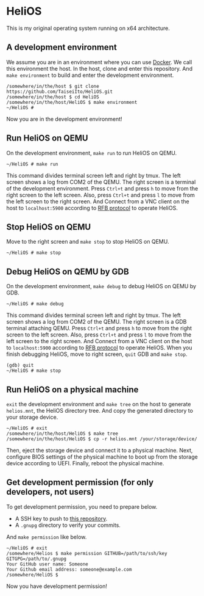 # HeliOS

This is my original operating system running on x64 architecture.

## A development environment

We assume you are in an environment where you can use [Docker](https://www.docker.com/).
We call this environment the host.
In the host, clone and enter this repository.
And `make environment` to build and enter the development environment.

```
/somewhere/in/the/host $ git clone https://github.com/TaiseiIto/HeliOS.git
/somewhere/in/the/host $ cd HeliOS
/somewhere/in/the/host/HeliOS $ make environment
~/HeliOS #
```
Now you are in the development environment!

## Run HeliOS on QEMU

On the development environment, `make run` to run HeliOS on QEMU.

```
~/HeliOS # make run
```

This command divides terminal screen left and right by tmux.
The left screen shows a log from COM2 of the QEMU.
The right screen is a terminal of the development environment.
Press `Ctrl+t` and press `h` to move from the right screen to the left screen.
Also, press `Ctrl+t` and press `l` to move from the left screen to the right screen.
And Connect from a VNC client on the host to `localhost:5900` according to [RFB protocol](https://datatracker.ietf.org/doc/html/rfc6143) to operate HeliOS.

## Stop HeliOS on QEMU

Move to the right screen and `make stop` to stop HeliOS on QEMU.

```
~/HeliOS # make stop
```

## Debug HeliOS on QEMU by GDB

On the development environment, `make debug` to debug HeliOS on QEMU by GDB.

```
~/HeliOS # make debug
```

This command divides terminal screen left and right by tmux.
The left screen shows a log from COM2 of the QEMU.
The right screen is a GDB terminal attaching QEMU.
Press `Ctrl+t` and press `h` to move from the right screen to the left screen.
Also, press `Ctrl+t` and press `l` to move from the left screen to the right screen.
And Connect from a VNC client on the host to `localhost:5900` according to [RFB protocol](https://datatracker.ietf.org/doc/html/rfc6143) to operate HeliOS.
When you finish debugging HeliOS, move to right screen, `quit` GDB and `make stop`.

```
(gdb) quit
~/HeliOS # make stop
```

## Run HeliOS on a physical machine

`exit` the development environment and `make tree` on the host to generate `helios.mnt`, the HeliOS directory tree.
And copy the generated directory to your storage device.

```
~/HeliOS # exit
/somewhere/in/the/host/HeliOS $ make tree
/somewhere/in/the/host/HeliOS $ cp -r helios.mnt /your/storage/device/
```

Then, eject the storage device and connect it to a physical machine.
Next, configure BIOS settings of the physical machine to boot up from the storage device according to UEFI.
Finally, reboot the physical machine.

## Get development permission (for only developers, not users)

To get development permission, you need to prepare below.

* A SSH key to push to [this repository](https:/github.com/TaiseiIto/HeliOS).
* A `.gnupg` directory to verify your commits.

And `make permission` like below.

```
~/HeliOS # exit
/somewhere/Helios $ make permission GITHUB=/path/to/ssh/key GITGPG=/path/to/.gnupg
Your GitHub user name: Someone
Your Github email address: someone@example.com
/somewhere/HeliOS $
```

Now you have development permission!

